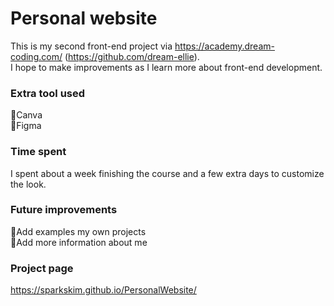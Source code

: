 # Personal website
 This is my second front-end project via https://academy.dream-coding.com/ (https://github.com/dream-ellie). \
 I hope to make improvements as I learn more about front-end development.

 ### Extra tool used
 🔹Canva\
 🔹Figma

 ### Time spent
 I spent about a week finishing the course and a few extra days to customize the look.

 ### Future improvements
 🔹Add examples my own projects\
 🔹Add more information about me

 ### Project page
 https://sparkskim.github.io/PersonalWebsite/
